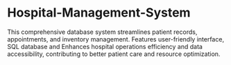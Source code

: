 # Hospital-Management-System
This comprehensive database system streamlines patient records, appointments, and inventory management. Features user-friendly interface, SQL database and Enhances hospital operations efficiency and data accessibility, contributing to better patient care and resource optimization.
